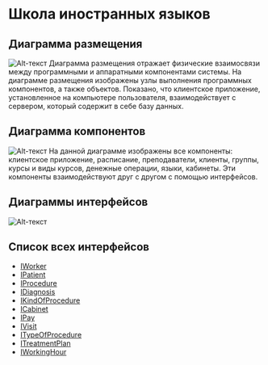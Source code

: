 # Школа иностранных языков
## Диаграмма размещения
![Alt-текст](https://pp.userapi.com/c852032/v852032686/4ab99/cxj67KwOYEU.jpg "Диаграмма размещения")
Диаграмма размещения отражает физические взаимосвязи между программными и аппаратными компонентами системы. 
На диаграмме размещения изображены узлы выполнения программных компонентов, а также объектов. 
Показано, что клиентское приложение, установленное на компьютере пользователя, 
взаимодействует с сервером, который содержит в себе базу данных.
## Диаграмма компонентов
![Alt-текст](https://psv4.userapi.com/c848036/u155886715/docs/d2/af652079ae14/diag.png?extra=7ao9Ih4jpKszgqjentS45s9f6wGa1dXL3srJ2i1kr3NokiYIwKPM0lz4lyvz_4o9n6zZgKU1-zPYg0oTF5Fk3d4_5Y2hUWPWpW_bzCEfbW8Aci_iek7K6tVO2McSsvVTYB_BNUWUE3UQnB1P33L2 "Диаграмма компонентов")
На данной диаграмме изображены все компоненты: клиентское приложение, расписание, преподаватели, клиенты, группы, курсы и виды курсов, денежные операции, языки, кабинеты. 
Эти компоненты взаимодействуют друг с другом с помощью интерфейсов.
## Диаграммы интерфейсов
![Alt-текст](https://pp.userapi.com/c852032/v852032686/4abaa/tXeZTnd-QzY.jpg "Диаграмма интерфейсов")
## Список всех интерфейсов
* [IWorker](https://github.com/polinanch/Documents/blob/master/Cabinet.md "Интерфейс IWorker")
* [IPatient](https://github.com/gogganesko/Orho/blob/master/docs/IPatient.md "Интерфейс IPatient")
* [IProcedure](https://github.com/gogganesko/Orho/blob/master/docs/IProcedure.md "Интерфейс IProcedure")
* [IDiagnosis](https://github.com/gogganesko/Orho/blob/master/docs/IDiagnosis.md "Интерфейс IDiagnosis")
* [IKindOfProcedure](https://github.com/gogganesko/Orho/blob/master/docs/IKindOfProcedure.md "Интерфейс IKindOfProcedure")
* [ICabinet](https://github.com/gogganesko/Orho/blob/master/docs/ICabinet.md "Интерфейс ICabinet")
* [IPay](https://github.com/gogganesko/Orho/blob/master/docs/IPay.md "Интерфейс IPay")
* [IVisit](https://github.com/gogganesko/Orho/blob/master/docs/IVisit.md "Интерфейс IVisit")
* [ITypeOfProcedure](https://github.com/gogganesko/Orho/blob/master/docs/ITypeOfProcedure.md "Интерфейс ITypeOfProcedure")
* [ITreatmentPlan](https://github.com/gogganesko/Orho/blob/master/docs/ITreatmentPlan.md "Интерфейс ITreatmentPlan")
* [IWorkingHour](https://github.com/gogganesko/Orho/blob/master/docs/IWorkingHour.md "Интерфейс IWorkingHour")